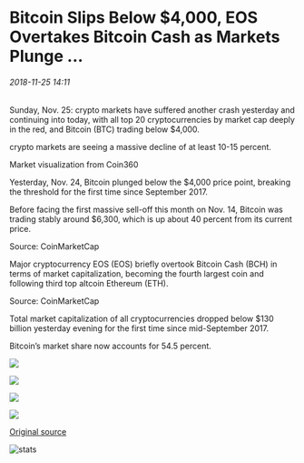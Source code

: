 # Bitcoin Slips Below $4,000, EOS Overtakes Bitcoin Cash as Markets Plunge ...

###### 2018-11-25 14:11

Sunday, Nov. 25: crypto markets have suffered another crash yesterday and continuing into today, with all top 20 cryptocurrencies by market cap deeply in the red, and Bitcoin (BTC) trading below $4,000.

crypto markets are seeing a massive decline of at least 10-15 percent.

Market visualization from Coin360

Yesterday, Nov. 24, Bitcoin plunged below the $4,000 price point, breaking the threshold for the first time since September 2017.

Before facing the first massive sell-off this month on Nov. 14, Bitcoin was trading stably around $6,300, which is up about 40 percent from its current price.

Source: CoinMarketCap

Major cryptocurrency EOS (EOS) briefly overtook Bitcoin Cash (BCH) in terms of market capitalization, becoming the fourth largest coin and following third top altcoin Ethereum (ETH).

Source: CoinMarketCap

Total market capitalization of all cryptocurrencies dropped below $130 billion yesterday evening for the first time since mid-September 2017.

Bitcoin’s market share now accounts for 54.5 percent.

![](https://s3.cointelegraph.com/storage/uploads/view/5d949ef27512f48962b136923cba99ef.png)

![](https://s3.cointelegraph.com/storage/uploads/view/ab0207902c7536776f5a9f917abdcf33.png)

![](https://s3.cointelegraph.com/storage/uploads/view/64676417823295d499ba9af00e7b1b06.png)

![](https://s3.cointelegraph.com/storage/uploads/view/902123b33dcd50476ec323f61fbc7a54.png)

[Original source](https://cointelegraph.com/news/bitcoin-slips-below-4-000-eos-overtakes-bitcoin-cash-as-markets-plunge)

![stats](https://c.statcounter.com/11760860/0/a89fa40b/1/ "stats")